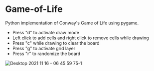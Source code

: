 # Game-of-Life
Python implementation of Conway's Game of Life using pygame.

- Press "d" to activate draw mode
- Left click to add cells and right click to remove cells while drawing
- Press "c" while drawing to clear the board
- Press "g" to activate grid layer
- Press "r" to randomize the board


![Desktop 2021 11 16 - 06 45 59 75-1](https://user-images.githubusercontent.com/60906637/141980597-49e29a09-e9ae-4087-9f92-0d3ea85c0f70.gif)
